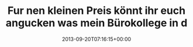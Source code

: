 ---
retweeted: false
source: <a href="http://twitter.com/download/android" rel="nofollow">Twitter for Android</a>
entities:
  hashtags: []
  symbols: []
  user_mentions:
  - name: Super Spell Boy
    screen_name: SuperSpellBoy
    indices:
    - '102'
    - '116'
    id_str: '1851648878'
    id: '1851648878'
  urls:
  - url: https://t.co/6bDJqiE60u
    expanded_url: https://itunes.apple.com/de/app/super-spell-boy/id702233807
    display_url: itunes.apple.com/de/app/super-s…
    indices:
    - '117'
    - '140'
display_text_range:
- '0'
- '140'
favorite_count: '0'
id_str: '380953535900561408'
truncated: false
retweet_count: '0'
id: '380953535900561408'
possibly_sensitive: false
created_at: Fri Sep 20 07:16:15 +0000 2013
favorited: false
full_text: 'Fur nen kleinen Preis könnt ihr euch angucken was mein Bürokollege in
  den letzten Monaten gebaut hat: [@SuperSpellBoy](https://twitter.com/SuperSpellBoy)'
lang: de
quote_url: https://itunes.apple.com/de/app/super-spell-boy/id702233807
tags:
- pesos/twitter
date: '2013-09-20T07:16:15+00:00'
src: https://twitter.com/bascht/status/380953535900561408
original_url: https://twitter.com/bascht/status/380953535900561408
type: twitter_tweet
text: 'Fur nen kleinen Preis könnt ihr euch angucken was mein Bürokollege in den letzten
  Monaten gebaut hat: [@SuperSpellBoy](https://twitter.com/SuperSpellBoy)'
title: Fur nen kleinen Preis könnt ihr euch angucken was mein Bürokollege in d

---